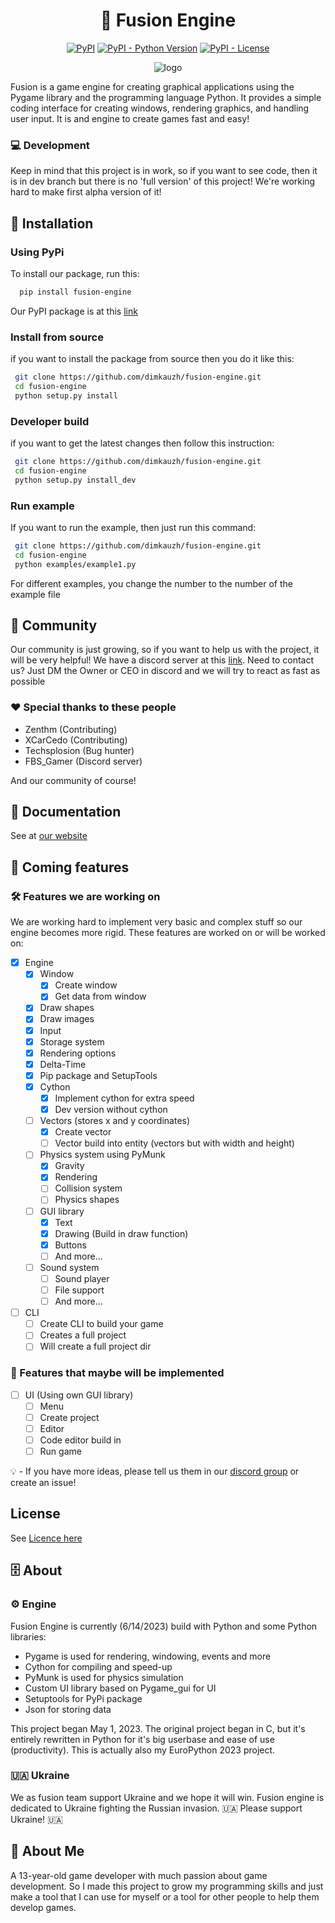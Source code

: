 <h1 align="center">🚀 Fusion Engine</h1>

<p align="center">
<a href="https://pypi.org/project/fusion-engine"><img alt="PyPI" src="https://img.shields.io/pypi/v/fusion-engine"></a>
<a href="https://pypi.org/project/fusion-engine"><img alt="PyPI - Python Version" src="https://img.shields.io/pypi/pyversions/fusion-engine"></a>
<a href="https://pypi.org/project/fusion-engine"><img alt="PyPI - License" src="https://img.shields.io/pypi/l/fusion-engine"></a>


</p>


<p align="center">
  <img src="https://user-images.githubusercontent.com/106883655/233103547-5693b2a3-22b9-4b68-ac2a-7220f16d48df.png" alt="logo">
</p>


Fusion is a game engine for creating graphical applications using the Pygame library and the programming language Python. It provides a simple coding interface for creating windows,
rendering graphics, and handling user input. It is and engine to create
games fast and easy!

### 💻 Development

Keep in mind that this project is in work, so if you want to see code,
then it is in dev branch but there is no 'full version' of this project!
We're working hard to make first alpha version of it!

## 💾 Installation

### Using PyPi

To install our package, run this:

```bash
  pip install fusion-engine
```

Our PyPI package is at this [link](<https://pypi.org/project/fusion-engine/>)

### Install from source

if you want to install the package from source then you do it like this:

```bash
 git clone https://github.com/dimkauzh/fusion-engine.git
 cd fusion-engine
 python setup.py install
```

### Developer build

if you want to get the latest changes then follow this instruction:

```bash
 git clone https://github.com/dimkauzh/fusion-engine.git
 cd fusion-engine
 python setup.py install_dev
```

### Run example

If you want to run the example, then just run this command:

```bash
 git clone https://github.com/dimkauzh/fusion-engine.git
 cd fusion-engine
 python examples/example1.py
```

For different examples, you change the number to the number of the example file

## 👥 Community

Our community is just growing, so if you want to help us with the project,
it will be very helpful!
We have a discord server at this [link](https://discord.gg/Smg3CK4ZMc).
Need to contact us? Just DM the Owner or CEO in discord and we will try to react as fast as possible

### ❤️ Special thanks to these people

- Zenthm (Contributing)
- XCarCedo (Contributing)
- Techsplosion (Bug hunter)
- FBS_Gamer (Discord server)

And our community of course!

## 📃 Documentation

See at [our website](https://dimkauzh.github.io/fusion-engine/)

## 📯 Coming features

### 🛠️ Features we are working on

We are working hard to implement very basic and complex stuff so our engine becomes more rigid. These features are worked on or will be worked on:

- [x] Engine
  - [x] Window
    - [x] Create window
    - [x] Get data from window
  - [x] Draw shapes
  - [x] Draw images
  - [x] Input
  - [x] Storage system
  - [x] Rendering options
  - [x] Delta-Time
  - [x] Pip package and SetupTools
  - [x] Cython
    - [x] Implement cython for extra speed
    - [x] Dev version without cython
  - [ ] Vectors (stores x and y coordinates)
    - [x] Create vector
    - [ ] Vector build into entity (vectors but with width and height)
  - [ ] Physics system using PyMunk
    - [x] Gravity
    - [x] Rendering
    - [ ] Collision system
    - [ ] Physics shapes
  - [ ] GUI library
    - [x] Text
    - [x] Drawing (Build in draw function)
    - [x] Buttons
    - [ ] And more...
  - [ ] Sound system
    - [ ] Sound player
    - [ ] File support
    - [ ] And more...
- [ ] CLI
  - [ ] Create CLI to build your game
  - [ ] Creates a full project
  - [ ] Will create a full project dir

### 🔩 Features that maybe will be implemented

- [ ] UI (Using own GUI library)
  - [ ] Menu
  - [ ] Create project
  - [ ] Editor
  - [ ] Code editor build in
  - [ ] Run game

💡 - If you have more ideas, please tell us them in our [discord group](https://discord.gg/Smg3CK4ZMc) or create an issue!

## License

See [Licence here](LICENCE.md)

## 🗄️ About

### ⚙️ Engine

Fusion Engine is currently (6/14/2023) build with Python and some Python libraries:

- Pygame is used for rendering, windowing, events and more
- Cython for compiling and speed-up
- PyMunk is used for physics simulation
- Custom UI library based on Pygame_gui for UI
- Setuptools for PyPi package
- Json for storing data

This project began May 1, 2023. The original project began in C, but it's entirely rewritten in Python for it's big userbase and ease of use (productivity). This is actually also my EuroPython 2023 project.

### 🇺🇦 Ukraine

We as fusion team support Ukraine and we hope it will win. Fusion engine is dedicated to Ukraine fighting the Russian invasion.
🇺🇦 Please support Ukraine! 🇺🇦

## 🚀 About Me

A 13-year-old game developer with much passion about game development. So I made this project to grow my programming skills and just make a tool that I can use for myself or a tool for other people to help them develop games.
